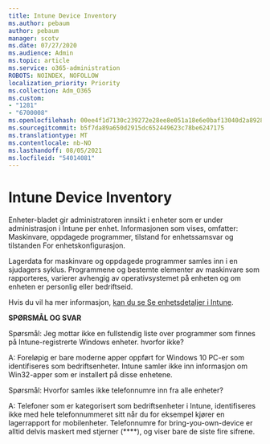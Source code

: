 ```yaml
---
title: Intune Device Inventory
ms.author: pebaum
author: pebaum
manager: scotv
ms.date: 07/27/2020
ms.audience: Admin
ms.topic: article
ms.service: o365-administration
ROBOTS: NOINDEX, NOFOLLOW
localization_priority: Priority
ms.collection: Adm_O365
ms.custom:
- "1281"
- "6700008"
ms.openlocfilehash: 00ee4f1d7130c239272e28ee8e051a18e6e0baf13040d2a892866be5900adfaf
ms.sourcegitcommit: b5f7da89a650d2915dc652449623c78be6247175
ms.translationtype: MT
ms.contentlocale: nb-NO
ms.lasthandoff: 08/05/2021
ms.locfileid: "54014081"
---
```

# <a name="intune-device-inventory"></a>Intune Device Inventory

Enheter-bladet gir administratoren innsikt i enheter som er under administrasjon i Intune per enhet. Informasjonen som vises, omfatter: Maskinvare, oppdagede programmer, tilstand for enhetssamsvar og tilstanden For enhetskonfigurasjon.

Lagerdata for maskinvare og oppdagede programmer samles inn i en sjudagers syklus. Programmene og bestemte elementer av maskinvare som rapporteres, varierer avhengig av operativsystemet på enheten og om enheten er personlig eller bedriftseid.

Hvis du vil ha mer informasjon, [kan du se Se enhetsdetaljer i Intune](https://docs.microsoft.com/intune/device-inventory).

**SPØRSMÅL OG SVAR**

Spørsmål: Jeg mottar ikke en fullstendig liste over programmer som finnes på Intune-registrerte Windows enheter. hvorfor ikke?

A: Foreløpig er bare moderne apper oppført for Windows 10 PC-er som identifiseres som bedriftsenheter. Intune samler ikke inn informasjon om Win32-apper som er installert på disse enhetene.

Spørsmål: Hvorfor samles ikke telefonnumre inn fra alle enheter?

A: Telefoner som er kategorisert som bedriftsenheter i Intune, identifiseres ikke med hele telefonnummeret sitt når du for eksempel kjører en lagerrapport for mobilenheter. Telefonnumre for bring-you-own-device er alltid delvis maskert med stjerner (****), og viser bare de siste fire sifrene.